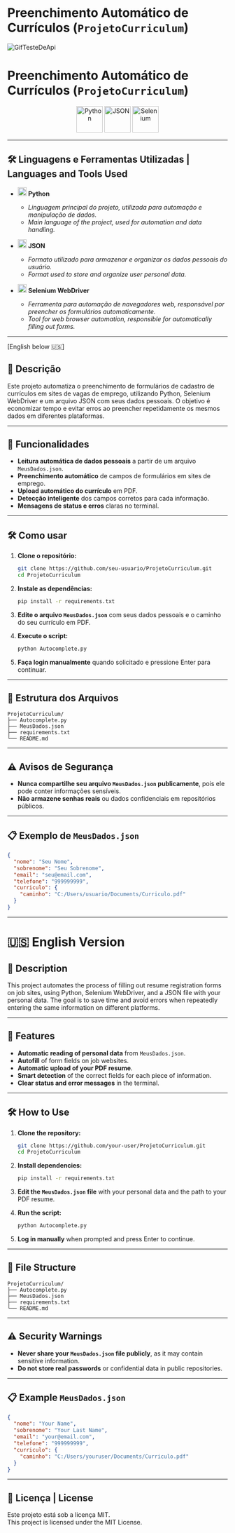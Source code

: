 # Preenchimento Automático de Currículos (`ProjetoCurriculum`)
![GifTesteDeApi](https://github.com/user-attachments/assets/5dc68729-97ea-4147-9b0c-70187585f232)

# Preenchimento Automático de Currículos (`ProjetoCurriculum`)

<p align="center">
  <img src="https://cdn.jsdelivr.net/gh/devicons/devicon/icons/python/python-original.svg" alt="Python" width="60" height="60"/>
  <img src="https://cdn.jsdelivr.net/gh/devicons/devicon/icons/json/json-original.svg" alt="JSON" width="60" height="60"/>
  <img src="https://cdn.jsdelivr.net/gh/devicons/devicon/icons/selenium/selenium-original.svg" alt="Selenium" width="60" height="60"/>
</p>

---

## 🛠️ Linguagens e Ferramentas Utilizadas | Languages and Tools Used

- <img src="https://cdn.jsdelivr.net/gh/devicons/devicon/icons/python/python-original.svg" alt="Python" width="20" height="20"/> **Python**  
  - _Linguagem principal do projeto, utilizada para automação e manipulação de dados._  
  - _Main language of the project, used for automation and data handling._

- <img src="https://cdn.jsdelivr.net/gh/devicons/devicon/icons/json/json-original.svg" alt="JSON" width="20" height="20"/> **JSON**  
  - _Formato utilizado para armazenar e organizar os dados pessoais do usuário._  
  - _Format used to store and organize user personal data._

- <img src="https://cdn.jsdelivr.net/gh/devicons/devicon/icons/selenium/selenium-original.svg" alt="Selenium" width="20" height="20"/> **Selenium WebDriver**  
  - _Ferramenta para automação de navegadores web, responsável por preencher os formulários automaticamente._  
  - _Tool for web browser automation, responsible for automatically filling out forms._

---

[English below 🇺🇸]




## 📄 Descrição

Este projeto automatiza o preenchimento de formulários de cadastro de currículos em sites de vagas de emprego, utilizando Python, Selenium WebDriver e um arquivo JSON com seus dados pessoais. O objetivo é economizar tempo e evitar erros ao preencher repetidamente os mesmos dados em diferentes plataformas.

---

## 🚀 Funcionalidades

- **Leitura automática de dados pessoais** a partir de um arquivo `MeusDados.json`.
- **Preenchimento automático** de campos de formulários em sites de emprego.
- **Upload automático do currículo** em PDF.
- **Detecção inteligente** dos campos corretos para cada informação.
- **Mensagens de status e erros** claras no terminal.

---

## 🛠️ Como usar

1. **Clone o repositório:**
   ```sh
   git clone https://github.com/seu-usuario/ProjetoCurriculum.git
   cd ProjetoCurriculum
   ```

2. **Instale as dependências:**
   ```sh
   pip install -r requirements.txt
   ```

3. **Edite o arquivo `MeusDados.json`** com seus dados pessoais e o caminho do seu currículo em PDF.

4. **Execute o script:**
   ```sh
   python Autocomplete.py
   ```

5. **Faça login manualmente** quando solicitado e pressione Enter para continuar.

---

## 📁 Estrutura dos Arquivos

```
ProjetoCurriculum/
├── Autocomplete.py
├── MeusDados.json
├── requirements.txt
└── README.md
```

---

## ⚠️ Avisos de Segurança

- **Nunca compartilhe seu arquivo `MeusDados.json` publicamente**, pois ele pode conter informações sensíveis.
- **Não armazene senhas reais** ou dados confidenciais em repositórios públicos.

---

## 📋 Exemplo de `MeusDados.json`

```json
{
  "nome": "Seu Nome",
  "sobrenome": "Seu Sobrenome",
  "email": "seu@email.com",
  "telefone": "999999999",
  "curriculo": {
    "caminho": "C:/Users/usuario/Documents/Curriculo.pdf"
  }
}
```

---

# 🇺🇸 English Version

## 📄 Description

This project automates the process of filling out resume registration forms on job sites, using Python, Selenium WebDriver, and a JSON file with your personal data. The goal is to save time and avoid errors when repeatedly entering the same information on different platforms.

---

## 🚀 Features

- **Automatic reading of personal data** from `MeusDados.json`.
- **Autofill** of form fields on job websites.
- **Automatic upload of your PDF resume**.
- **Smart detection** of the correct fields for each piece of information.
- **Clear status and error messages** in the terminal.

---

## 🛠️ How to Use

1. **Clone the repository:**
   ```sh
   git clone https://github.com/your-user/ProjetoCurriculum.git
   cd ProjetoCurriculum
   ```

2. **Install dependencies:**
   ```sh
   pip install -r requirements.txt
   ```

3. **Edit the `MeusDados.json` file** with your personal data and the path to your PDF resume.

4. **Run the script:**
   ```sh
   python Autocomplete.py
   ```

5. **Log in manually** when prompted and press Enter to continue.

---

## 📁 File Structure

```
ProjetoCurriculum/
├── Autocomplete.py
├── MeusDados.json
├── requirements.txt
└── README.md
```

---

## ⚠️ Security Warnings

- **Never share your `MeusDados.json` file publicly**, as it may contain sensitive information.
- **Do not store real passwords** or confidential data in public repositories.

---

## 📋 Example `MeusDados.json`

```json
{
  "nome": "Your Name",
  "sobrenome": "Your Last Name",
  "email": "your@email.com",
  "telefone": "999999999",
  "curriculo": {
    "caminho": "C:/Users/youruser/Documents/Curriculo.pdf"
  }
}
```

---

## 📝 Licença | License

Este projeto está sob a licença MIT.  
This project is licensed under the MIT License.
